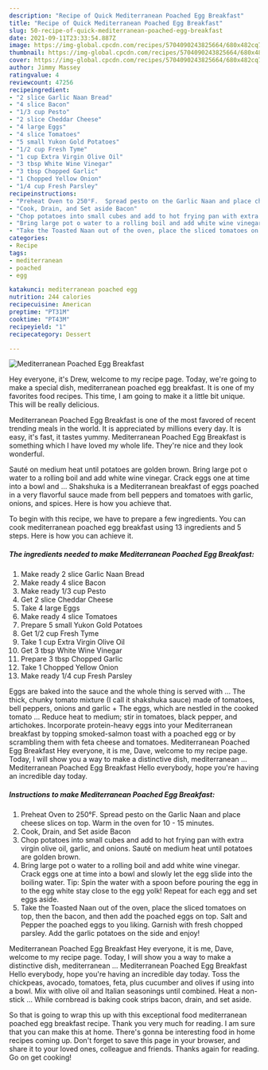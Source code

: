 ```yaml
---
description: "Recipe of Quick Mediterranean Poached Egg Breakfast"
title: "Recipe of Quick Mediterranean Poached Egg Breakfast"
slug: 50-recipe-of-quick-mediterranean-poached-egg-breakfast
date: 2021-09-11T23:33:54.887Z
image: https://img-global.cpcdn.com/recipes/5704090243825664/680x482cq70/mediterranean-poached-egg-breakfast-recipe-main-photo.jpg
thumbnail: https://img-global.cpcdn.com/recipes/5704090243825664/680x482cq70/mediterranean-poached-egg-breakfast-recipe-main-photo.jpg
cover: https://img-global.cpcdn.com/recipes/5704090243825664/680x482cq70/mediterranean-poached-egg-breakfast-recipe-main-photo.jpg
author: Jimmy Massey
ratingvalue: 4
reviewcount: 47256
recipeingredient:
- "2 slice Garlic Naan Bread"
- "4 slice Bacon"
- "1/3 cup Pesto"
- "2 slice Cheddar Cheese"
- "4 large Eggs"
- "4 slice Tomatoes"
- "5 small Yukon Gold Potatoes"
- "1/2 cup Fresh Tyme"
- "1 cup Extra Virgin Olive Oil"
- "3 tbsp White Wine Vinegar"
- "3 tbsp Chopped Garlic"
- "1 Chopped Yellow Onion"
- "1/4 cup Fresh Parsley"
recipeinstructions:
- "Preheat Oven to 250°F.  Spread pesto on the Garlic Naan and place cheese slices on top. Warm in the oven for 10 - 15 minutes."
- "Cook, Drain, and Set aside Bacon"
- "Chop potatoes into small cubes and add to hot frying pan with extra virgin olive oil, garlic, and onions.  Sauté on medium heat until potatoes are golden brown."
- "Bring large pot o water to a rolling boil and add white wine vinegar.  Crack eggs one at time into a bowl and slowly let the egg slide into the boiling water.  Tip:  Spin the water with a spoon before pouring the egg in to the egg white stay close to the egg yolk!  Repeat for each egg and set eggs aside."
- "Take the Toasted Naan out of the oven, place the sliced tomatoes on top, then the bacon, and then add the poached eggs on top.  Salt and Pepper the poached eggs to you liking.  Garnish with fresh chopped parsley.  Add the garlic potatoes on the side and enjoy!"
categories:
- Recipe
tags:
- mediterranean
- poached
- egg

katakunci: mediterranean poached egg 
nutrition: 244 calories
recipecuisine: American
preptime: "PT31M"
cooktime: "PT43M"
recipeyield: "1"
recipecategory: Dessert

---
```



![Mediterranean Poached Egg Breakfast](https://img-global.cpcdn.com/recipes/5704090243825664/680x482cq70/mediterranean-poached-egg-breakfast-recipe-main-photo.jpg)

Hey everyone, it's Drew, welcome to my recipe page. Today, we're going to make a special dish, mediterranean poached egg breakfast. It is one of my favorites food recipes. This time, I am going to make it a little bit unique. This will be really delicious.

Mediterranean Poached Egg Breakfast is one of the most favored of recent trending meals in the world. It is appreciated by millions every day. It is easy, it's fast, it tastes yummy. Mediterranean Poached Egg Breakfast is something which I have loved my whole life. They're nice and they look wonderful.

Sauté on medium heat until potatoes are golden brown. Bring large pot o water to a rolling boil and add white wine vinegar. Crack eggs one at time into a bowl and … Shakshuka is a Mediterranean breakfast of eggs poached in a very flavorful sauce made from bell peppers and tomatoes with garlic, onions, and spices. Here is how you achieve that.


To begin with this recipe, we have to prepare a few ingredients. You can cook mediterranean poached egg breakfast using 13 ingredients and 5 steps. Here is how you can achieve it.

<!--inarticleads1-->

##### The ingredients needed to make Mediterranean Poached Egg Breakfast:

1. Make ready 2 slice Garlic Naan Bread
1. Make ready 4 slice Bacon
1. Make ready 1/3 cup Pesto
1. Get 2 slice Cheddar Cheese
1. Take 4 large Eggs
1. Make ready 4 slice Tomatoes
1. Prepare 5 small Yukon Gold Potatoes
1. Get 1/2 cup Fresh Tyme
1. Take 1 cup Extra Virgin Olive Oil
1. Get 3 tbsp White Wine Vinegar
1. Prepare 3 tbsp Chopped Garlic
1. Take 1 Chopped Yellow Onion
1. Make ready 1/4 cup Fresh Parsley


Eggs are baked into the sauce and the whole thing is served with … The thick, chunky tomato mixture (I call it shakshuka sauce) made of tomatoes, bell peppers, onions and garlic + The eggs, which are nestled in the cooked tomato … Reduce heat to medium; stir in tomatoes, black pepper, and artichokes. Incorporate protein-heavy eggs into your Mediterranean breakfast by topping smoked-salmon toast with a poached egg or by scrambling them with feta cheese and tomatoes. Mediterranean Poached Egg Breakfast Hey everyone, it is me, Dave, welcome to my recipe page. Today, I will show you a way to make a distinctive dish, mediterranean … Mediterranean Poached Egg Breakfast Hello everybody, hope you&#39;re having an incredible day today. 

<!--inarticleads2-->

##### Instructions to make Mediterranean Poached Egg Breakfast:

1. Preheat Oven to 250°F.  Spread pesto on the Garlic Naan and place cheese slices on top. Warm in the oven for 10 - 15 minutes.
1. Cook, Drain, and Set aside Bacon
1. Chop potatoes into small cubes and add to hot frying pan with extra virgin olive oil, garlic, and onions.  Sauté on medium heat until potatoes are golden brown.
1. Bring large pot o water to a rolling boil and add white wine vinegar.  Crack eggs one at time into a bowl and slowly let the egg slide into the boiling water.  Tip:  Spin the water with a spoon before pouring the egg in to the egg white stay close to the egg yolk!  Repeat for each egg and set eggs aside.
1. Take the Toasted Naan out of the oven, place the sliced tomatoes on top, then the bacon, and then add the poached eggs on top.  Salt and Pepper the poached eggs to you liking.  Garnish with fresh chopped parsley.  Add the garlic potatoes on the side and enjoy!


Mediterranean Poached Egg Breakfast Hey everyone, it is me, Dave, welcome to my recipe page. Today, I will show you a way to make a distinctive dish, mediterranean … Mediterranean Poached Egg Breakfast Hello everybody, hope you&#39;re having an incredible day today. Toss the chickpeas, avocado, tomatoes, feta, plus cucumber and olives if using into a bowl. Mix with olive oil and Italian seasonings until combined. Heat a non-stick … While cornbread is baking cook strips bacon, drain, and set aside. 

So that is going to wrap this up with this exceptional food mediterranean poached egg breakfast recipe. Thank you very much for reading. I am sure that you can make this at home. There's gonna be interesting food in home recipes coming up. Don't forget to save this page in your browser, and share it to your loved ones, colleague and friends. Thanks again for reading. Go on get cooking!
